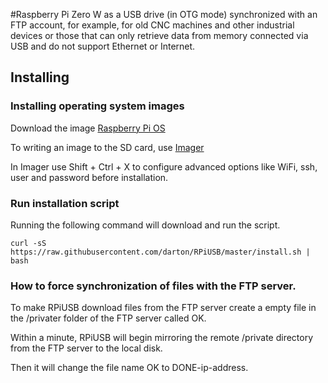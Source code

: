 #Raspberry Pi Zero W as a USB drive (in OTG mode) synchronized with an FTP account, for example, for old CNC machines and other industrial devices or those that can only retrieve data from memory connected via USB and do not support Ethernet or Internet.

## Installing

### Installing operating system images 

Download the image [Raspberry Pi OS](https://downloads.raspberrypi.org/raspios_armhf_latest)

To writing an image to the SD card, use [Imager](https://www.raspberrypi.org/downloads/)

In Imager use Shift + Ctrl + X to configure advanced options like WiFi, ssh, user and password before installation. 

### Run installation script

Running the following command will download and run the script.
```
curl -sS https://raw.githubusercontent.com/darton/RPiUSB/master/install.sh | bash
```

### How to force synchronization of files with the FTP server.

To make RPiUSB download files from the FTP server create a empty file in the /privater folder of the FTP server called OK.

Within a minute, RPiUSB will begin mirroring the remote /private directory from the FTP server to the local disk.

Then it will change the file name OK to DONE-ip-address.

